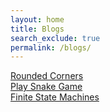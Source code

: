 ```yaml
---
layout: home
title: Blogs
search_exclude: true
permalink: /blogs/
---
```


<div class="rounded-link">
  <a href="https://vibha1019.github.io/cses_student//2023/08/16/Tools_Hacks_Vibha.html">Rounded Corners</a>
</div>

<div class="rounded-link">
  <a href="https://vibha1019.github.io/cses_student//2023/08/31/Snake.html">Play Snake Game</a>
</div>

<div class="rounded-link">
  <a href="https://vibha1019.github.io/cses_student/2024/04/30/FiniteStateMachines.html
  ">Finite State Machines</a>
</div>

